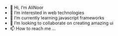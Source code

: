 - 👋 Hi, I’m AliNoor
- 👀 I’m interested in web technologies
- 🌱 I’m currently learning javascript frameworks
- 💞️ I’m looking to collaborate on creating amazing ui
- 📫 How to reach me ...

<!---
AliNoor24/AliNoor24 is a ✨ special ✨ repository because its `README.md` (this file) appears on your GitHub profile.
You can click the Preview link to take a look at your changes.
--->
